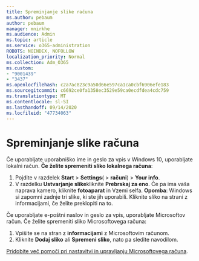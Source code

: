 ```yaml
---
title: Spreminjanje slike računa
ms.author: pebaum
author: pebaum
manager: mnirkhe
ms.audience: Admin
ms.topic: article
ms.service: o365-administration
ROBOTS: NOINDEX, NOFOLLOW
localization_priority: Normal
ms.collection: Adm_O365
ms.custom:
- "9001439"
- "3437"
ms.openlocfilehash: c2a7ac823c9a50d66e597ca1ca0cbf6906efe183
ms.sourcegitcommit: c6692ce0fa1358ec3529e59ca0ecdfdea4cdc759
ms.translationtype: MT
ms.contentlocale: sl-SI
ms.lasthandoff: 09/14/2020
ms.locfileid: "47734063"
---
```

# <a name="change-account-picture"></a>Spreminjanje slike računa

Če uporabljate uporabniško ime in geslo za vpis v Windows 10, uporabljate lokalni račun. **Če želite spremeniti sliko lokalnega računa**:

1. Pojdite v razdelek **Start**  >  **Settings**(  >  **računi**)  >  **Your info**.
2. V razdelku **Ustvarjanje slike**kliknite **Prebrskaj za eno**. Če pa ima vaša naprava kamero, kliknite **fotoaparat** in Vzemi selfa. 
    **Opomba**: Windows si zapomni zadnje tri slike, ki ste jih uporabili. Kliknite sliko na strani z informacijami, če želite preklopiti na to.

Če uporabljate e-poštni naslov in geslo za vpis, uporabljate Microsoftov račun. Če želite spremeniti sliko Microsoftovega računa:

1. Vpišite se na stran z **informacijami** z Microsoftovim računom.
2. Kliknite **Dodaj sliko** ali **Spremeni sliko**, nato pa sledite navodilom.

[Pridobite več pomoči pri nastavitvi in upravljanju Microsoftovega računa](https://support.microsoft.com/products/microsoft-account?category=manage-account).
